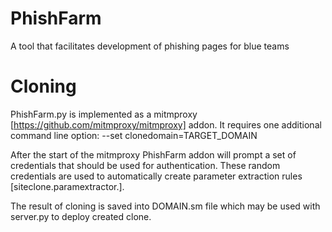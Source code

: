 # PhishFarm
A tool that facilitates development of phishing pages for blue teams

# Cloning
PhishFarm.py is implemented as a mitmproxy [https://github.com/mitmproxy/mitmproxy] addon. It requires one additional command line option: --set clonedomain=TARGET_DOMAIN

After the start of the mitmproxy PhishFarm addon will prompt a set of credentials that should be used for authentication. These random credentials are used to automatically create parameter extraction rules [siteclone.paramextractor.].

The result of cloning is saved into DOMAIN.sm file which may be used with server.py to deploy created clone.
